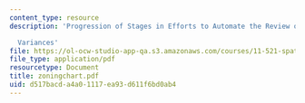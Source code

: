 ```yaml
---
content_type: resource
description: 'Progression of Stages in Efforts to Automate the Review of Zoning

  Variances'
file: https://ol-ocw-studio-app-qa.s3.amazonaws.com/courses/11-521-spatial-database-management-and-advanced-geographic-information-systems-spring-2003/d517bacda4a01117ea93d611f6bd0ab4_zoningchart.pdf
file_type: application/pdf
resourcetype: Document
title: zoningchart.pdf
uid: d517bacd-a4a0-1117-ea93-d611f6bd0ab4
---
```

